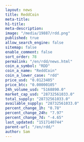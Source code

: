 ```yaml
---
layout: news
title: ReddCoin
meta-title: 
h1-title: 
meta-description: 
image: "/media/19887/rdd.png"
published: true
allow_search_engine: false
sitemap: false
enable_comment: false
sort_order: 78
permalink: "/en/rdd/news.html"
coin_a_symbol: "RDD"
coin_a_name: "ReddCoin"
coin_a_lower_case: "rdd"
price_usd: "0.0123405"
price_btc: "0.00000105"
24h_volume_usd: "5168890.0"
market_cap_usd: "28732561033.0"
total_supply: "28732561033.0"
available_supply: "28732561033.0"
percent_change_1h: "0.78"
percent_change_24h: "7.97"
percent_change_7d: "-4.65"
last_updated: "1517140744"
parent-url: "/en/rdd/"
author: Sam
---
```


